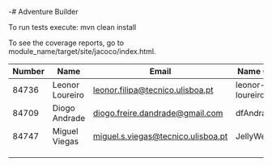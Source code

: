-# Adventure Builder

To run tests execute: mvn clean install

To see the coverage reports, go to module_name/target/site/jacoco/index.html.


|   Number   |          Name           |            Email                  |   Name GitHUb   | Grupo |
| ---------- | ----------------------- | --------------------------------- | --------------- | ----- |
|   84736    | Leonor Loureiro         | leonor.filipa@tecnico.ulisboa.pt  | leonor-loureiro |   1   |
|   84709    | Diogo Andrade           | diogo.freire.dandrade@gmail.com   | dfAndrade       |   1   |
|   84747    | Miguel Viegas           | miguel.s.viegas@tecnico.ulisboa.pt| JellyWellyBelly |   2   |
|            |                         |                                   |                 |       |
|            |                         |                                   |                 |       |
|            |                         |                                   |                 |       |

